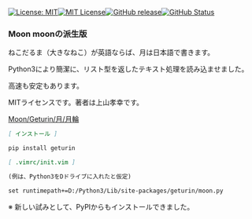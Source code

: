 [![License: MIT](https://img.shields.io/badge/License-MIT-yellow.svg)](https://opensource.org/licenses/MIT)[![MIT License](http://img.shields.io/badge/license-MIT-blue.svg?style=flat)](LICENSE)[![GitHub release](https://img.shields.io/github/release/takkii/moon.svg?style=flat)](GitHub)[![GitHub Status](https://img.shields.io/github/last-commit/takkii/moon.svg?style=flat)](GitHub)

### Moon moonの派生版

ねこだるま（大きなねこ）が英語ならば、月は日本語で書きます。

Python3により簡潔に、リスト型を返したテキスト処理を読み込ませました。

高速も安定もあります。

MITライセンスです。著者は上山孝幸です。

[ Moon/Geturin/月/月輪 ](https://pypi.org/project/geturin/)

```markdown
[ インストール ]

pip install geturin

[ .vimrc/init.vim ]

(例は、Python3をDドライブに入れたと仮定)

set runtimepath+=D:/Python3/Lib/site-packages/geturin/moon.py
```

※ 新しい試みとして、PyPIからもインストールできました。
